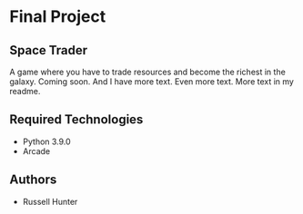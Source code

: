 # Final Project

## Space Trader

A game where you have to trade resources and become the richest in the galaxy.
Coming soon.
And I have more text.
Even more text.
More text in my readme.

## Required Technologies

-   Python 3.9.0
-   Arcade

## Authors

-   Russell Hunter
